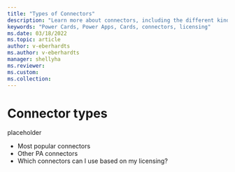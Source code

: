 ```yaml
---
title: "Types of Connectors"
description: "Learn more about connectors, including the different kinds of connectors you can use in your cards"
keywords: "Power Cards, Power Apps, Cards, connectors, licensing"
ms.date: 03/18/2022
ms.topic: article
author: v-eberhardts
ms.author: v-eberhardts
manager: shellyha
ms.reviewer: 
ms.custom: 
ms.collection: 
---
```


# Connector types

placeholder

- Most popular connectors
- Other PA connectors
- Which connectors can I use based on my licensing?
